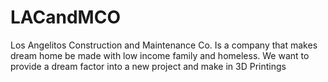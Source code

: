 # LACandMCO
Los Angelitos Construction and Maintenance Co. Is a company that makes dream home be made with low income family and homeless. We want to provide a dream factor into a new project and make in 3D Printings 
